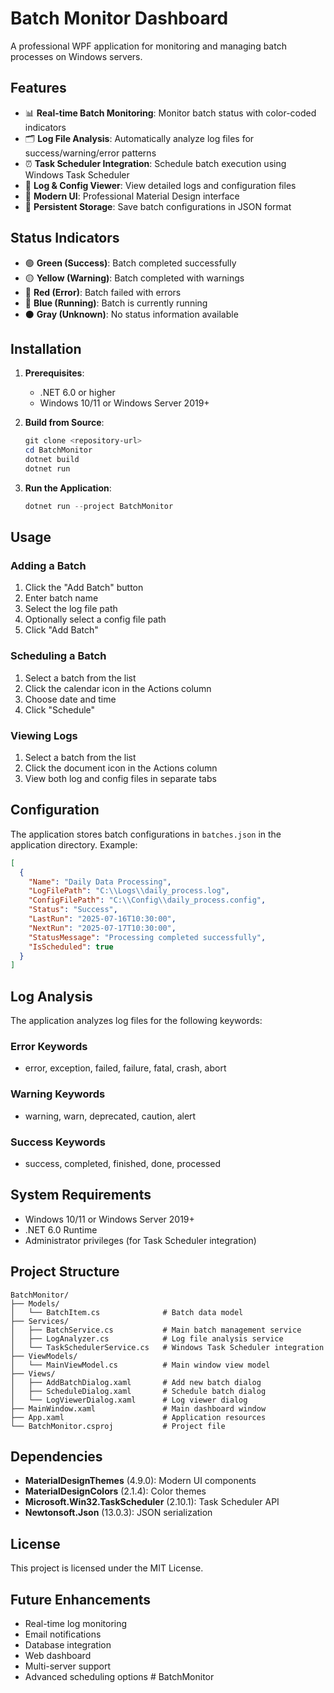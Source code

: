 # Batch Monitor Dashboard

A professional WPF application for monitoring and managing batch processes on Windows servers.

## Features

- 📊 **Real-time Batch Monitoring**: Monitor batch status with color-coded indicators
- 🗂️ **Log File Analysis**: Automatically analyze log files for success/warning/error patterns
- ⏰ **Task Scheduler Integration**: Schedule batch execution using Windows Task Scheduler
- 📄 **Log & Config Viewer**: View detailed logs and configuration files
- 🎨 **Modern UI**: Professional Material Design interface
- 💾 **Persistent Storage**: Save batch configurations in JSON format

## Status Indicators

- 🟢 **Green (Success)**: Batch completed successfully
- 🟡 **Yellow (Warning)**: Batch completed with warnings
- 🔴 **Red (Error)**: Batch failed with errors
- 🔵 **Blue (Running)**: Batch is currently running
- ⚫ **Gray (Unknown)**: No status information available

## Installation

1. **Prerequisites**:
   - .NET 6.0 or higher
   - Windows 10/11 or Windows Server 2019+

2. **Build from Source**:
   ```powershell
   git clone <repository-url>
   cd BatchMonitor
   dotnet build
   dotnet run
   ```

3. **Run the Application**:
   ```powershell
   dotnet run --project BatchMonitor
   ```

## Usage

### Adding a Batch

1. Click the "Add Batch" button
2. Enter batch name
3. Select the log file path
4. Optionally select a config file path
5. Click "Add Batch"

### Scheduling a Batch

1. Select a batch from the list
2. Click the calendar icon in the Actions column
3. Choose date and time
4. Click "Schedule"

### Viewing Logs

1. Select a batch from the list
2. Click the document icon in the Actions column
3. View both log and config files in separate tabs

## Configuration

The application stores batch configurations in `batches.json` in the application directory. Example:

```json
[
  {
    "Name": "Daily Data Processing",
    "LogFilePath": "C:\\Logs\\daily_process.log",
    "ConfigFilePath": "C:\\Config\\daily_process.config",
    "Status": "Success",
    "LastRun": "2025-07-16T10:30:00",
    "NextRun": "2025-07-17T10:30:00",
    "StatusMessage": "Processing completed successfully",
    "IsScheduled": true
  }
]
```

## Log Analysis

The application analyzes log files for the following keywords:

### Error Keywords
- error, exception, failed, failure, fatal, crash, abort

### Warning Keywords
- warning, warn, deprecated, caution, alert

### Success Keywords
- success, completed, finished, done, processed

## System Requirements

- Windows 10/11 or Windows Server 2019+
- .NET 6.0 Runtime
- Administrator privileges (for Task Scheduler integration)

## Project Structure

```
BatchMonitor/
├── Models/
│   └── BatchItem.cs              # Batch data model
├── Services/
│   ├── BatchService.cs           # Main batch management service
│   ├── LogAnalyzer.cs            # Log file analysis service
│   └── TaskSchedulerService.cs   # Windows Task Scheduler integration
├── ViewModels/
│   └── MainViewModel.cs          # Main window view model
├── Views/
│   ├── AddBatchDialog.xaml       # Add new batch dialog
│   ├── ScheduleDialog.xaml       # Schedule batch dialog
│   └── LogViewerDialog.xaml      # Log viewer dialog
├── MainWindow.xaml               # Main dashboard window
├── App.xaml                      # Application resources
└── BatchMonitor.csproj           # Project file
```

## Dependencies

- **MaterialDesignThemes** (4.9.0): Modern UI components
- **MaterialDesignColors** (2.1.4): Color themes
- **Microsoft.Win32.TaskScheduler** (2.10.1): Task Scheduler API
- **Newtonsoft.Json** (13.0.3): JSON serialization

## License

This project is licensed under the MIT License.

## Future Enhancements

- Real-time log monitoring
- Email notifications
- Database integration
- Web dashboard
- Multi-server support
- Advanced scheduling options
#   B a t c h M o n i t o r  
 
